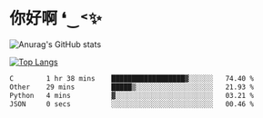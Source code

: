 # 你好啊 ❛‿˂✨

![Anurag's GitHub stats](https://github-readme-stats.vercel.app/api?username=ZombieFly&count_private=true&show_icons=true)

[![Top Langs](https://github-readme-stats.vercel.app/api/top-langs/?username=ZombieFly&layout=compact&count_private=true&hide=Ruby,makefile)](https://github.com/anuraghazra/github-readme-stats)

<!--START_SECTION:waka-->

```txt
C        1 hr 38 mins    ██████████████████▓░░░░░░   74.40 %
Other    29 mins         █████▒░░░░░░░░░░░░░░░░░░░   21.93 %
Python   4 mins          ▓░░░░░░░░░░░░░░░░░░░░░░░░   03.21 %
JSON     0 secs          ░░░░░░░░░░░░░░░░░░░░░░░░░   00.46 %
```

<!--END_SECTION:waka-->

